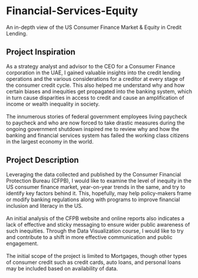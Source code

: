 # Financial-Services-Equity
An in-depth view of the US Consumer Finance Market &amp; Equity in Credit Lending.

## Project Inspiration
As a strategy analyst and advisor to the CEO for a Consumer Finance corporation in the UAE, I gained valuable insights into the credit lending operations and the various considerations for a creditor at every stage of the consumer credit cycle. This also helped me understand why and how certain biases and inequities get propagated into the banking system, which in turn cause disparities in access to credit and cause an amplification of income or wealth inequality in society.
<br>
<br>
The innumerous stories of federal government employees living paycheck to paycheck and who are now forced to take drastic measures during the ongoing government shutdown inspired me to review why and how the banking and financial services system has failed the working class citizens in the largest economy in the world.

## Project Description
Leveraging the data collected and published by the Consumer Financial Protection Bureau (CFPB), I would like to examine the level of inequity in the US consumer finance market, year-on-year trends in the same, and try to identify key factors behind it. This, hopefully, may help policy-makers frame or modify banking regulations along with programs to improve financial inclusion and literacy in the US.
<br>
<br>
An initial analysis of the CFPB website and online reports also indicates a lack of effective and sticky messaging to ensure wider public awareness of such inequities. Through the Data Visualization course, I would like to try and contribute to a shift in more effective communication and public engagement.
<br>
<br>
The initial scope of the project is limited to Mortgages, though other types of consumer credit such as credit cards, auto loans, and personal loans may be included based on availability of data.
